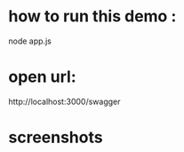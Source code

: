 # how to run this demo : 
node app.js

# open url:
http://localhost:3000/swagger

# screenshots
<img src="" />

